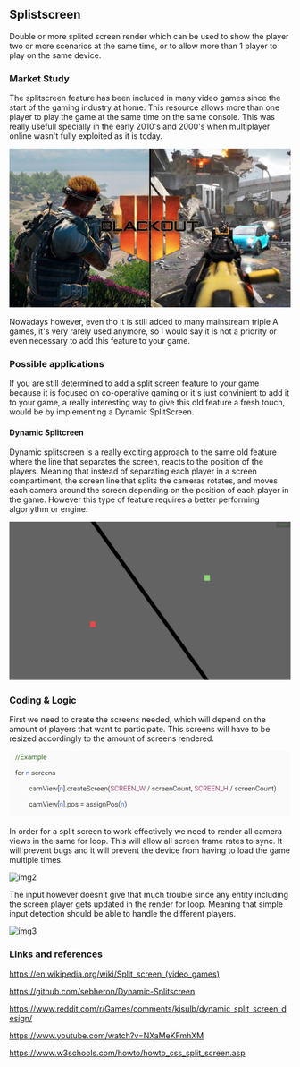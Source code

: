 
## Splistscreen
 
 Double or more splited screen render which can be used to show the player two or more scenarios at the same time,
 or to allow more than 1 player to play on the same device.
 
 ### Market Study
 
 The splitscreen feature has been included in many video games since the start of the gaming industry at home. 
 This resource allows more than one player to play the game at the same time on the same console. This was really
 usefull specially in the early 2010's and 2000's when multiplayer online wasn't fully exploited as it is today.
 
 ![image2](https://github.com/ottotolo/ResearchProjectSplitScreen/blob/main/docs/images/Blackout-Call-of-Duty-Black-Ops-4-Split-Screen.jpg)
 
 Nowadays however, even tho it is still added to many mainstream triple A games, it's very rarely used anymore, so
 I would say it is not a priority or even necessary to add this feature to your game.
 
 ### Possible applications
 
 If you are still determined to add a split screen feature to your game because it is focused on co-operative gaming
 or it's just convinient to add it to your game, a really interesting way to give this old feature a fresh touch, would 
 be by implementing a Dynamic SplitScreen.
 
 #### Dynamic Splitcreen
 
 Dynamic splitscreen is a really exciting approach to the same old feature where the line that separates the screen, 
 reacts to the position of the players. Meaning that instead of separating each player in a screen compartiment, the 
 screen line that splits the cameras rotates, and moves each camera around the screen depending on the position of 
 each player in the game. However this type of feature requires a better performing algoriythm or engine.
 
 ![image3](https://github.com/ottotolo/ResearchProjectSplitScreen/blob/main/docs/images/image-13.png)
 
 ### Coding & Logic
 
 First we need to create the screens needed, which will depend on the amount of players that want to participate. This 
 screens will have to be resized accordingly to  the amount of screens rendered.
 
 ![img1](https://github.com/ottotolo/ResearchProjectSplitScreen/blob/main/docs/images/Captura.PNG)
 
 In order for a split screen to work effectively we need to render all camera views in the same for loop. This will 
 allow all screen frame rates to sync. It will prevent bugs and it will prevent the device from having to load the game 
 multiple times.
 
 ![img2]()
 
 The input however doesn’t give that much trouble since any entity including the screen player gets updated in the render
 for loop. Meaning that simple input detection should be able to handle the different players.
 
 ![img3]()
 
 ### Links and references
 
https://en.wikipedia.org/wiki/Split_screen_(video_games)
 
https://github.com/sebheron/Dynamic-Splitscreen

https://www.reddit.com/r/Games/comments/kisulb/dynamic_split_screen_design/

https://www.youtube.com/watch?v=NXaMeKFmhXM

https://www.w3schools.com/howto/howto_css_split_screen.asp
